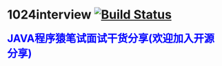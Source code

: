 # 1024interview    [![Build Status](https://travis-ci.com/Byron4j/1024interview.svg?branch=develop)](https://travis-ci.com/Byron4j/1024interview)

<font color=blue size=5><b>JAVA程序猿笔试面试干货分享(欢迎加入开源分享)</b></font>

